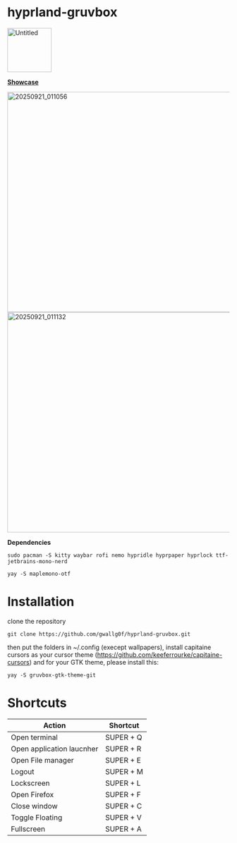 # hyprland-gruvbox

<img width="100" height="100" alt="Untitled" src="https://github.com/user-attachments/assets/01554fbf-19dd-49e1-8f92-69b278b9c579" />

**<ins>Showcase</ins>**

<img width="600" height="500" alt="20250921_011056" src="https://github.com/user-attachments/assets/847b3564-ba56-4af4-8569-15eb2df77c2a" />

<img width="600" height="500" alt="20250921_011132" src="https://github.com/user-attachments/assets/bab851d0-d04c-4674-9502-ca21b567774b" />

**Dependencies**

```
sudo pacman -S kitty waybar rofi nemo hypridle hyprpaper hyprlock ttf-jetbrains-mono-nerd
```

```
yay -S maplemono-otf
```

# Installation
clone the repository
```
git clone https://github.com/gwallg0f/hyprland-gruvbox.git
```
then put the folders in ~/.config (execept wallpapers), install capitaine cursors as your cursor theme (https://github.com/keeferrourke/capitaine-cursors) and for your GTK theme, please install this:
```
yay -S gruvbox-gtk-theme-git
```

# Shortcuts

| Action  | Shortcut |
| ------------- | ------------- |
| Open terminal | SUPER + Q |
| Open application laucnher | SUPER + R |
| Open File manager | SUPER + E |
| Logout | SUPER + M |
| Lockscreen | SUPER + L |
| Open Firefox | SUPER + F |
| Close window | SUPER + C |
| Toggle Floating | SUPER + V |
| Fullscreen | SUPER + A |
